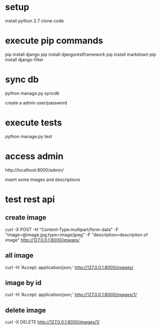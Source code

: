 setup
==============

install python 2.7
clone code

execute pip commands
==============

pip install django
pip install djangorestframework
pip install markdown
pip install django-filter

sync db
==============
python manage.py syncdb

create a admin user/password

execute tests
==============

python manage.py test

access admin
==============
http://localhost:8000/admin/

insert some images and descriptions

test rest api
==============

create image
--------------
curl -X POST -H "Content-Type:multipart/form-data" -F "image=@image.jpg;type=image/jpeg" -F "description=descripiton of image" http://127.0.0.1:8000/images/

all image
--------------
curl -H 'Accept: application/json;' http://127.0.0.1:8000/images/

image by id
--------------
curl -H 'Accept: application/json;' http://127.0.0.1:8000/images/1/

delete image
--------------
curl -X DELETE  http://127.0.0.1:8000/images/1/
